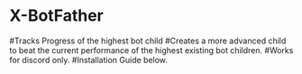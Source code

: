 # X-BotFather
#Tracks Progress of the highest bot child
#Creates a more advanced child to beat the current performance of the highest existing bot children.
#Works for discord only.
#Installation Guide below.